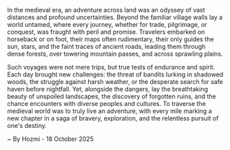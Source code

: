 
In the medieval era, an adventure across land was an odyssey of vast distances and profound uncertainties. Beyond the familiar village walls lay a world untamed, where every journey, whether for trade, pilgrimage, or conquest, was fraught with peril and promise. Travelers embarked on horseback or on foot, their maps often rudimentary, their only guides the sun, stars, and the faint traces of ancient roads, leading them through dense forests, over towering mountain passes, and across sprawling plains.

Such voyages were not mere trips, but true tests of endurance and spirit. Each day brought new challenges: the threat of bandits lurking in shadowed woods, the struggle against harsh weather, or the desperate search for safe haven before nightfall. Yet, alongside the dangers, lay the breathtaking beauty of unspoiled landscapes, the discovery of forgotten ruins, and the chance encounters with diverse peoples and cultures. To traverse the medieval world was to truly live an adventure, with every mile marking a new chapter in a saga of bravery, exploration, and the relentless pursuit of one's destiny.

~ By Hozmi - 18 October 2025
